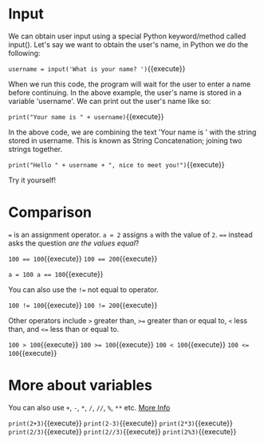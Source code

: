 # Input
We can obtain user input using a special Python keyword/method called input(). Let's say we want to obtain the user's name, in Python we do the following:

`username = input('What is your name? ')`{{execute}}

 When we run this code, the program will wait for the user to enter a name before continuing. In the above example, the user's name is stored in a variable 'username'. We can print out the user's name like so:

 `print("Your name is " + username)`{{execute}}

In the above code, we are combining the text 'Your name is ' with the string stored in username. This is known as String Concatenation; joining two strings together.

 `print("Hello " + username + ", nice to meet you!")`{{execute}}

Try it yourself!

# Comparison
```=``` is an assignment operator. ```a = 2``` assigns ```a``` with the value of ```2```.
```==``` instead asks the question *are the values equal*?

`100 == 100`{{execute}}
`100 == 200`{{execute}}

`a = 100
a == 100`{{execute}}

You can also use the ```!=``` not equal to operator.

`100 != 100`{{execute}}
`100 != 200`{{execute}}

Other operators include ```>``` greater than, ```>=``` greater than or equal to, ```<``` less than, and ```<=``` less than or equal to.

`100 > 100`{{execute}}
`100 >= 100`{{execute}}
`100 < 100`{{execute}}
`100 <= 100`{{execute}}

# More about variables
You can also use ```+```, ```-```, ```*```, ```/```, ```//```, ```%```, ```**``` etc. [More Info](https://www.w3schools.com/python/python_operators.asp)

`print(2+3)`{{execute}}
`print(2-3)`{{execute}}
`print(2*3)`{{execute}}
`print(2/3)`{{execute}}
`print(2//3)`{{execute}}
`print(2%3)`{{execute}}